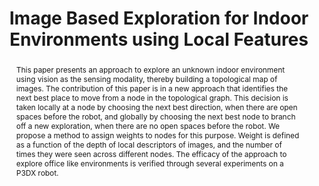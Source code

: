 ---
layout: project-page-new
title: "Image Based Exploration for Indoor Environments using Local Features"
authors:
  - name: Aravindhan K Krishnan
    sup: #
  - name: K. Madhava Krishna
    sup: #
  - name: Supreeth Achar
    sup: #
affiliations:
  - name: IIIT Hyderabad, India
    link: https://robotics.iiit.ac.in
    sup: #
permalink: /publications/2010/Krishnan_Image-Based-Exploration/
abstract: "This paper presents an approach to explore an unknown indoor environment using vision as the sensing modality, thereby building a topological map of images. The contribution of this paper is in a new approach that identifies the next best place to move from a node in the topological
graph. This decision is taken locally at a node by choosing the next best direction, when there are open spaces before the robot, and globally by choosing the next best node to branch off a new exploration, when there are no open spaces before the robot. We propose a method to assign weights
to nodes for this purpose. Weight is defined as a function of the depth of local descriptors of images, and the number of times they were seen across different nodes. The efficacy of the approach to explore office like environments is verified through several experiments on a P3DX robot."
paper: https://robotics.iiit.ac.in/uploads/Main/Publications/krishnan_etal_aamas2010.pdf
# iframe: https://www.youtube.com/embed/jhjskX4FQwA

---